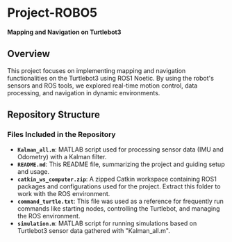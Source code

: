 # Project-ROBO5  
**Mapping and Navigation on Turtlebot3**  

## Overview  
This project focuses on implementing mapping and navigation functionalities on the Turtlebot3 using ROS1 Noetic. By using the robot's sensors and ROS tools, we explored real-time motion control, data processing, and navigation in dynamic environments.

## Repository Structure  

### Files Included in the Repository 
- **`Kalman_all.m`**: MATLAB script used for processing sensor data (IMU and Odometry) with a Kalman filter.  
- **`README.md`**: This README file, summarizing the project and guiding setup and usage.  
- **`catkin_ws_computer.zip`**: A zipped Catkin workspace containing ROS1 packages and configurations used for the project. Extract this folder to work with the ROS environment.  
- **`command_turtle.txt`**: This file was used as a reference for frequently run commands like starting nodes, controlling the Turtlebot, and managing the ROS environment. 
- **`simulation.m`**: MATLAB script for running simulations based on Turtlebot3 sensor data gathered with "Kalman_all.m". 

